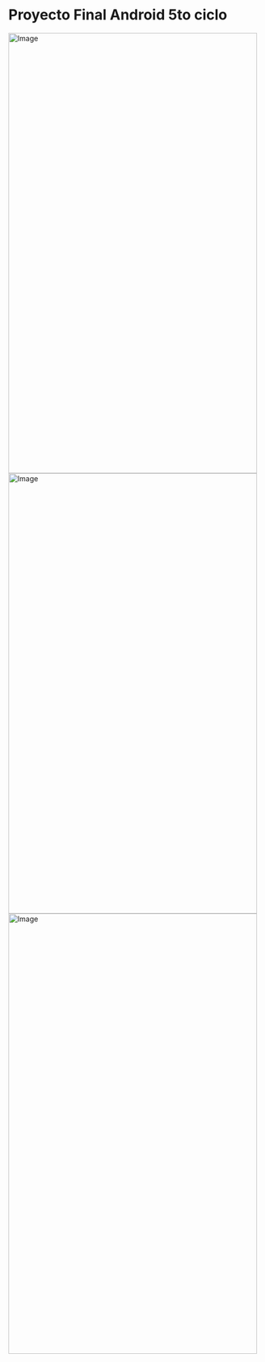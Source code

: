 # Proyecto Final Android 5to ciclo


<img width="492" height="871" alt="Image" src="https://github.com/user-attachments/assets/f9f30bc9-eaea-4c03-810b-e070833f627c" />

<img width="492" height="871" alt="Image" src="https://github.com/user-attachments/assets/e443c016-6ca2-4845-99ab-14994dde8e2a" />


<img width="492" height="871" alt="Image" src="https://github.com/user-attachments/assets/64ba5d44-0ebe-4c87-9928-6e71898bf547" />
